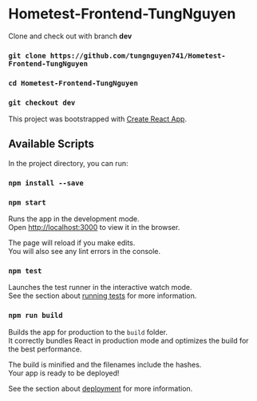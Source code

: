 # Hometest-Frontend-TungNguyen
Clone and check out with branch **dev**
### `git clone https://github.com/tungnguyen741/Hometest-Frontend-TungNguyen`
### `cd Hometest-Frontend-TungNguyen`
### `git checkout dev`
This project was bootstrapped with [Create React App](https://github.com/facebook/create-react-app).

## Available Scripts

In the project directory, you can run:

### `npm install --save`

### `npm start`

Runs the app in the development mode.<br />
Open [http://localhost:3000](http://localhost:3000) to view it in the browser.

The page will reload if you make edits.<br />
You will also see any lint errors in the console.

### `npm test`

Launches the test runner in the interactive watch mode.<br />
See the section about [running tests](https://facebook.github.io/create-react-app/docs/running-tests) for more information.

### `npm run build`

Builds the app for production to the `build` folder.<br />
It correctly bundles React in production mode and optimizes the build for the best performance.

The build is minified and the filenames include the hashes.<br />
Your app is ready to be deployed!

See the section about [deployment](https://facebook.github.io/create-react-app/docs/deployment) for more information.
 
